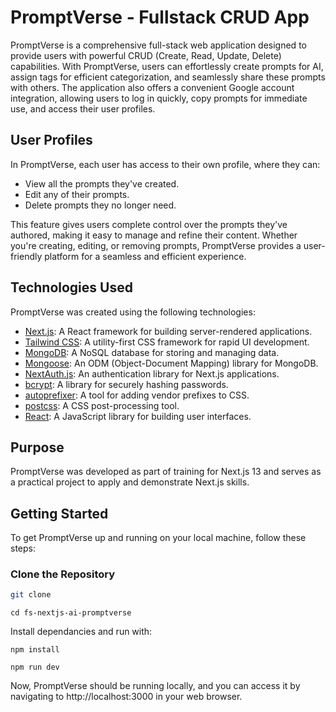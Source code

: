# PromptVerse - Fullstack CRUD App

PromptVerse is a comprehensive full-stack web application designed to provide users with powerful CRUD (Create, Read, Update, Delete) capabilities. With PromptVerse, users can effortlessly create prompts for AI, assign tags for efficient categorization, and seamlessly share these prompts with others. The application also offers a convenient Google account integration, allowing users to log in quickly, copy prompts for immediate use, and access their user profiles.

## User Profiles

In PromptVerse, each user has access to their own profile, where they can:

- View all the prompts they've created.
- Edit any of their prompts.
- Delete prompts they no longer need.

This feature gives users complete control over the prompts they've authored, making it easy to manage and refine their content. Whether you're creating, editing, or removing prompts, PromptVerse provides a user-friendly platform for a seamless and efficient experience.

## Technologies Used

PromptVerse was created using the following technologies:

- [Next.js](https://nextjs.org/): A React framework for building server-rendered applications.
- [Tailwind CSS](https://tailwindcss.com/): A utility-first CSS framework for rapid UI development.
- [MongoDB](https://www.mongodb.com/): A NoSQL database for storing and managing data.
- [Mongoose](https://mongoosejs.com/): An ODM (Object-Document Mapping) library for MongoDB.
- [NextAuth.js](https://next-auth.js.org/): An authentication library for Next.js applications.
- [bcrypt](https://www.npmjs.com/package/bcrypt): A library for securely hashing passwords.
- [autoprefixer](https://www.npmjs.com/package/autoprefixer): A tool for adding vendor prefixes to CSS.
- [postcss](https://www.npmjs.com/package/postcss): A CSS post-processing tool.
- [React](https://reactjs.org/): A JavaScript library for building user interfaces.

## Purpose

PromptVerse was developed as part of training for Next.js 13 and serves as a practical project to apply and demonstrate Next.js skills.

## Getting Started

To get PromptVerse up and running on your local machine, follow these steps:

### Clone the Repository

```bash
git clone
```

```
cd fs-nextjs-ai-promptverse
```

Install dependancies and run with:

```
npm install
```

```
npm run dev
```

Now, PromptVerse should be running locally, and you can access it by navigating to http://localhost:3000 in your web browser.
